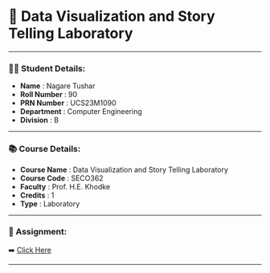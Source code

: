 # 📘 Data Visualization and Story Telling Laboratory

---

### 🧑‍🎓 Student Details:

- **Name**          : Nagare Tushar  
- **Roll Number**   : 90  
- **PRN Number**    : UCS23M1090  
- **Department**    : Computer Engineering  
- **Division**      : B  

---

### 📚 Course Details:

- **Course Name**   : Data Visualization and Story Telling Laboratory  
- **Course Code**   : SECO362  
- **Faculty**       : Prof. H.E. Khodke  
- **Credits**       : 1  
- **Type**          : Laboratory  

---

### 📎 Assignment:

➡️ [Click Here](https://github.com/Tusshar123/DVST)

---

